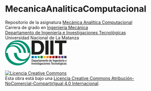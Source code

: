 # MecanicaAnaliticaComputacional

Repositorio de la asignatura [Mecánica Analítica Computacional](https://ingenieria.unlam.edu.ar/preview.php?seccion=3&idArticulo=510)  
Carrera de grado en [Ingeniería Mecánica](https://ingenieria.unlam.edu.ar/index.php?seccion=3&idArticulo=371)  
[Departamento de Ingeniería e Investigaciones Tecnológícas](https://ingenieria.unlam.edu.ar/)  
Universidad Nacional de La Matanza  
![](figurasLaTeX/ambos.png)
<!--
<a href="https://unlam.github.io/MecanicaAnaliticaComputacional/opener.html" target="_blank">Lanzador de cuadernos Jupyter</a> 
-->
<a rel="license" href="https://creativecommons.org/licenses/by-nc-sa/4.0/deed.es"><img alt="Licencia Creative Commons" style="border-width:0" src="https://i.creativecommons.org/l/by-nc-sa/4.0/88x31.png" /></a><br />Esta obra está bajo una <a rel="license" href="https://creativecommons.org/licenses/by-nc-sa/4.0/deed.es">Licencia Creative Commons Atribución-NoComercial-CompartirIgual 4.0 Internacional</a>.
